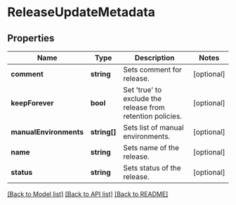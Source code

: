 # ReleaseUpdateMetadata

## Properties
Name | Type | Description | Notes
------------ | ------------- | ------------- | -------------
**comment** | **string** | Sets comment for release. | [optional] 
**keepForever** | **bool** | Set &#39;true&#39; to exclude the release from retention policies. | [optional] 
**manualEnvironments** | **string[]** | Sets list of manual environments. | [optional] 
**name** | **string** | Sets name of the release. | [optional] 
**status** | **string** | Sets status of the release. | [optional] 

[[Back to Model list]](../README.md#documentation-for-models) [[Back to API list]](../README.md#documentation-for-api-endpoints) [[Back to README]](../README.md)


